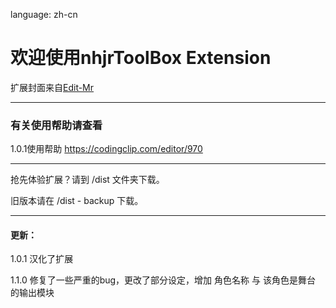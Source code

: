 language: zh-cn

# 欢迎使用nhjrToolBox Extension
扩展封面来自[Edit-Mr](/Edit-Mr)

***
### 有关使用帮助请查看

1.0.1使用帮助 https://codingclip.com/editor/970

***
抢先体验扩展？请到 /dist 文件夹下载。

旧版本请在 /dist - backup 下载。

***
#### 更新：

1.0.1 汉化了扩展

1.1.0 修复了一些严重的bug，更改了部分设定，增加 角色名称 与 该角色是舞台 的输出模块